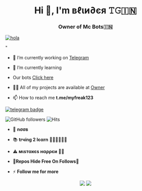<h1 align="center">Hi 👋, I'm вℓιи∂єя 𝚃𝙶🇮🇳</h1>
<h3 align="center">Owner of Mc Bots🇮🇳</h3>


[![hola](https://telegra.ph/file/e4c503eba8c305e60256f.jpg)](tg://resolve?domain=ab_nero)

<!---
Sreejithmadmax/Sreejithmadmax is a ✨ special ✨ repository because its `README.md` (this file) appears on your GitHub profile.
You can click the Preview link to take a look at your changes.
--->"



- 🔭 I’m currently working on [Telegram](t.me/myfreak123)

- 🌱 I’m currently learning 

- Our bots [Click here](https://t.me/Movies_Club_2019)

- 👨‍💻 All of my projects are available at [Owner](t.me/myfreak123)

- 📫 How to reach me **t.me/myfreak123**

[![telegram badge](https://img.shields.io/badge/★Mo𝚅𝙸𝙴𝚂_𝙲𝙻𝚄𝙱_𝟸0𝟷𝟿™★-30302f?style=for-the-badge)](https://Movies_Club_2019)


![GitHub followers](https://img.shields.io/github/followers/Sreejithmadmax?style=social)      ![Hits](https://hits.seeyoufarm.com/api/count/incr/badge.svg?url=https://github.com/Sreejithmadmax/)

- 🌚 <b>nσσв</b>
- 📚 <b>trчíng 2 lєαrn</b> 🚶🏻‍♂️🚶🏻‍♂️
- ⚠️ <b>мιѕтαкєѕ нαρρєи</b> 🤷‍♂️
- 🌹<b>Repos Hide Free On Follows🌹</b>

 
-  ⚡ **Follow me for more**
 
 <p align="center">
    <img src="https://github-readme-stats.vercel.app/api?username=Sreejithmadmax&show_icons=true&title_color=00AEDDFF&text_color=FCFCFC&icon_color=00AEDDFF&bg_color=151515&border_color=FCFCFC&border_radius=8&include_all_commits=true&count_private=true"/>
    <img src="http://github-readme-streak-stats.herokuapp.com?user=Sreejithmadmax&background=151515&currStreakNum=FFFFFF&border=FFFFFF&stroke=FFFFFF&ring=00AEDD&fire=00AEDD&sideNums=FFFFFF&currStreakLabel=00AEDD&sideLabels=FFFFFF&dates=FFFFFF"/>
</p>
 
 
